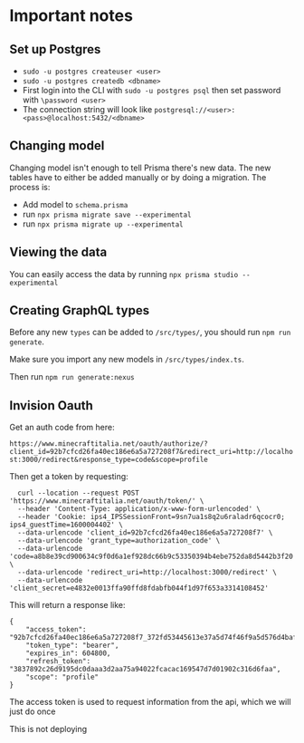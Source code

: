 # Important notes

## Set up Postgres

- `sudo -u postgres createuser <user>`
- `sudo -u postgres createdb <dbname>`
- First login into the CLI with `sudo -u postgres psql` then set password with `\password <user>`
- The connection string will look like `postgresql://<user>:<pass>@localhost:5432/<dbname>`

## Changing model

Changing model isn't enough to tell Prisma there's new data. The new tables have to either be added manually or by doing a migration. The process is:

- Add model to `schema.prisma`
- run `npx prisma migrate save --experimental`
- run `npx prisma migrate up --experimental`

## Viewing the data

You can easily access the data by running `npx prisma studio --experimental`

## Creating GraphQL types

Before any new `types` can be added to `/src/types/`, you should run `npm run generate`.

Make sure you import any new models in `/src/types/index.ts`.

Then run `npm run generate:nexus`

## Invision Oauth

Get an auth code from here:

`https://www.minecraftitalia.net/oauth/authorize/?client_id=92b7cfcd26fa40ec186e6a5a727208f7&redirect_uri=http://localhost:3000/redirect&response_type=code&scope=profile`

Then get a token by requesting:

```
  curl --location --request POST 'https://www.minecraftitalia.net/oauth/token/' \
  --header 'Content-Type: application/x-www-form-urlencoded' \
  --header 'Cookie: ips4_IPSSessionFront=9sn7ua1s8q2u6raladr6qcocr0; ips4_guestTime=1600004402' \
  --data-urlencode 'client_id=92b7cfcd26fa40ec186e6a5a727208f7' \
  --data-urlencode 'grant_type=authorization_code' \
  --data-urlencode 'code=a8b8e39cd900634c9f0d6a1ef928dc66b9c53350394b4ebe752da8d5442b3f20' \
  --data-urlencode 'redirect_uri=http://localhost:3000/redirect' \
  --data-urlencode 'client_secret=e4832e0013ffa90ffd8fdabfb044f1d97f653a3314108452'
```

This will return a response like:

```
{
    "access_token": "92b7cfcd26fa40ec186e6a5a727208f7_372fd53445613e37a5d74f46f9a5d576d4bafc686008b7243d4a0e2e47323e8a",
    "token_type": "bearer",
    "expires_in": 604800,
    "refresh_token": "3837892c26d9195dc0daaa3d2aa75a94022fcacac169547d7d01902c316d6faa",
    "scope": "profile"
}
```

The access token is used to request information from the api, which we will just do once

This is not deploying
